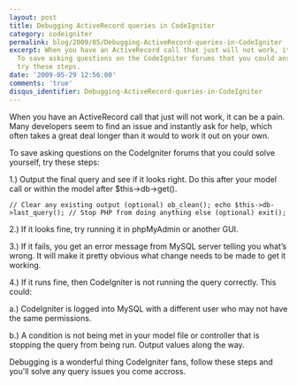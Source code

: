 ```yaml
---
layout: post
title: Debugging ActiveRecord queries in CodeIgniter
category: codeigniter
permalink: blog/2009/05/Debugging-ActiveRecord-queries-in-CodeIgniter
excerpt: When you have an ActiveRecord call that just will not work, it can be a pain.
  To save asking questions on the CodeIgniter forums that you could answer yourself,
  try these steps.
date: '2009-05-29 12:56:00'
comments: 'true'
disqus_identifier: Debugging-ActiveRecord-queries-in-CodeIgniter
---
```


When you have an ActiveRecord call that just will not work, it can be a pain. Many developers seem to find an issue and instantly ask for help, which often takes a great deal longer than it would to work it out on your own.

To save asking questions on the CodeIgniter forums that you could solve yourself, try these steps:

1.) Output the final query and see if it looks right. Do this after your model call or within the model after $this->db->get().

` // Clear any existing output (optional) ob_clean(); echo $this->db->last_query(); // Stop PHP from doing anything else (optional) exit(); `

2.) If it looks fine, try running it in phpMyAdmin or another GUI.

3.) If it fails, you get an error message from MySQL server telling you what’s wrong. It will make it pretty obvious what change needs to be made to get it working.

4.) If it runs fine, then CodeIgniter is not running the query correctly. This could:

a.) CodeIgniter is logged into MySQL with a different user who may not have the same permissions.

b.) A condition is not being met in your model file or controller that is stopping the query from being run. Output values along the way.

Debugging is a wonderful thing CodeIgniter fans, follow these steps and you'll solve any query issues you come accross.

